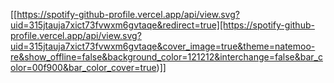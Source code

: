 [[https://spotify-github-profile.vercel.app/api/view.svg?uid=315jtauja7xict73fvwxm6gvtaqe&redirect=true][https://spotify-github-profile.vercel.app/api/view.svg?uid=315jtauja7xict73fvwxm6gvtaqe&cover_image=true&theme=natemoo-re&show_offline=false&background_color=121212&interchange=false&bar_color=00f900&bar_color_cover=true)]]
